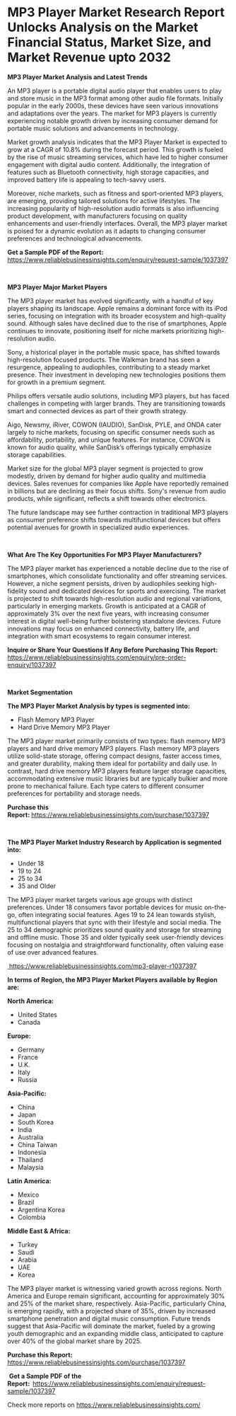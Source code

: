 <p><h1>MP3 Player Market Research Report Unlocks Analysis on the Market Financial Status, Market Size, and Market Revenue upto 2032</h1></p><p><strong>MP3 Player Market Analysis and Latest Trends</strong></p>
<p><p>An MP3 player is a portable digital audio player that enables users to play and store music in the MP3 format among other audio file formats. Initially popular in the early 2000s, these devices have seen various innovations and adaptations over the years. The market for MP3 players is currently experiencing notable growth driven by increasing consumer demand for portable music solutions and advancements in technology.</p><p>Market growth analysis indicates that the MP3 Player Market is expected to grow at a CAGR of 10.8% during the forecast period. This growth is fueled by the rise of music streaming services, which have led to higher consumer engagement with digital audio content. Additionally, the integration of features such as Bluetooth connectivity, high storage capacities, and improved battery life is appealing to tech-savvy users. </p><p>Moreover, niche markets, such as fitness and sport-oriented MP3 players, are emerging, providing tailored solutions for active lifestyles. The increasing popularity of high-resolution audio formats is also influencing product development, with manufacturers focusing on quality enhancements and user-friendly interfaces. Overall, the MP3 player market is poised for a dynamic evolution as it adapts to changing consumer preferences and technological advancements.</p></p>
<p><strong>Get a Sample PDF of the Report:&nbsp;</strong> <a href="https://www.reliablebusinessinsights.com/enquiry/request-sample/1037397?utm_campaign=2247&utm_medium=2&utm_source=Github&utm_content=ia&utm_term=06042025&utm_id=mp3-player">https://www.reliablebusinessinsights.com/enquiry/request-sample/1037397</a></p>
<p>&nbsp;</p>
<p><strong>MP3 Player Major Market Players</strong></p>
<p><p>The MP3 player market has evolved significantly, with a handful of key players shaping its landscape. Apple remains a dominant force with its iPod series, focusing on integration with its broader ecosystem and high-quality sound. Although sales have declined due to the rise of smartphones, Apple continues to innovate, positioning itself for niche markets prioritizing high-resolution audio.</p><p>Sony, a historical player in the portable music space, has shifted towards high-resolution focused products. The Walkman brand has seen a resurgence, appealing to audiophiles, contributing to a steady market presence. Their investment in developing new technologies positions them for growth in a premium segment.</p><p>Philips offers versatile audio solutions, including MP3 players, but has faced challenges in competing with larger brands. They are transitioning towards smart and connected devices as part of their growth strategy. </p><p>Aigo, Newsmy, iRiver, COWON (IAUDIO), SanDisk, PYLE, and ONDA cater largely to niche markets, focusing on specific consumer needs such as affordability, portability, and unique features. For instance, COWON is known for audio quality, while SanDisk’s offerings typically emphasize storage capabilities. </p><p>Market size for the global MP3 player segment is projected to grow modestly, driven by demand for higher audio quality and multimedia devices. Sales revenues for companies like Apple have reportedly remained in billions but are declining as their focus shifts. Sony's revenue from audio products, while significant, reflects a shift towards other electronics.</p><p>The future landscape may see further contraction in traditional MP3 players as consumer preference shifts towards multifunctional devices but offers potential avenues for growth in specialized audio experiences.</p></p>
<p>&nbsp;</p>
<p><strong>What Are The Key Opportunities For MP3 Player Manufacturers?</strong></p>
<p><p>The MP3 player market has experienced a notable decline due to the rise of smartphones, which consolidate functionality and offer streaming services. However, a niche segment persists, driven by audiophiles seeking high-fidelity sound and dedicated devices for sports and exercising. The market is projected to shift towards high-resolution audio and regional variations, particularly in emerging markets. Growth is anticipated at a CAGR of approximately 3% over the next five years, with increasing consumer interest in digital well-being further bolstering standalone devices. Future innovations may focus on enhanced connectivity, battery life, and integration with smart ecosystems to regain consumer interest.</p></p>
<p><strong>Inquire or Share Your Questions If Any Before Purchasing This Report:</strong> <a href="https://www.reliablebusinessinsights.com/enquiry/pre-order-enquiry/1037397?utm_campaign=2247&utm_medium=2&utm_source=Github&utm_content=ia&utm_term=06042025&utm_id=mp3-player">https://www.reliablebusinessinsights.com/enquiry/pre-order-enquiry/1037397</a></p>
<p>&nbsp;</p>
<p><strong>Market Segmentation</strong></p>
<p><strong>The MP3 Player Market Analysis by types is segmented into:</strong></p>
<p><ul><li>Flash Memory MP3 Player</li><li>Hard Drive Memory MP3 Player</li></ul></p>
<p><p>The MP3 player market primarily consists of two types: flash memory MP3 players and hard drive memory MP3 players. Flash memory MP3 players utilize solid-state storage, offering compact designs, faster access times, and greater durability, making them ideal for portability and daily use. In contrast, hard drive memory MP3 players feature larger storage capacities, accommodating extensive music libraries but are typically bulkier and more prone to mechanical failure. Each type caters to different consumer preferences for portability and storage needs.</p></p>
<p><strong>Purchase this Report:&nbsp;</strong><a href="https://www.reliablebusinessinsights.com/purchase/1037397?utm_campaign=2247&utm_medium=2&utm_source=Github&utm_content=ia&utm_term=06042025&utm_id=mp3-player">https://www.reliablebusinessinsights.com/purchase/1037397</a></p>
<p>&nbsp;</p>
<p><strong>The MP3 Player Market Industry Research by Application is segmented into:</strong></p>
<p><ul><li>Under 18</li><li>19 to 24</li><li>25 to 34</li><li>35 and Older</li></ul></p>
<p><p>The MP3 player market targets various age groups with distinct preferences. Under 18 consumers favor portable devices for music on-the-go, often integrating social features. Ages 19 to 24 lean towards stylish, multifunctional players that sync with their lifestyle and social media. The 25 to 34 demographic prioritizes sound quality and storage for streaming and offline music. Those 35 and older typically seek user-friendly devices focusing on nostalgia and straightforward functionality, often valuing ease of use over advanced features.</p></p>
<p><a href="https://www.reliablebusinessinsights.com/mp3-player-r1037397?utm_campaign=2247&utm_medium=2&utm_source=Github&utm_content=ia&utm_term=06042025&utm_id=mp3-player">&nbsp;https://www.reliablebusinessinsights.com/mp3-player-r1037397</a></p>
<p><strong>In terms of Region, the MP3 Player Market Players available by Region are:</strong></p>
<p>
    <p> <strong> North America: </strong>
        <ul>
            <li>United States</li>
            <li>Canada</li>
        </ul>
        </p> 
    <p> <strong> Europe: </strong>
        <ul>
            <li>Germany</li>
            <li>France</li>
            <li>U.K.</li>
            <li>Italy</li>
            <li>Russia</li>
        </ul>
        </p> 
    <p> <strong> Asia-Pacific: </strong>
        <ul>
            <li>China</li>
            <li>Japan</li>
            <li>South Korea</li>
            <li>India</li>
            <li>Australia</li>
            <li>China Taiwan</li>
            <li>Indonesia</li>
            <li>Thailand</li>
            <li>Malaysia</li>
        </ul>
        </p> 
    <p> <strong> Latin America: </strong>
        <ul>
            <li>Mexico</li>
            <li>Brazil</li>
            <li>Argentina Korea</li>
            <li>Colombia</li>
        </ul>
        </p> 
    <p> <strong> Middle East & Africa: </strong>
        <ul>
            <li>Turkey</li>
            <li>Saudi</li>
            <li>Arabia</li>
            <li>UAE</li>
            <li>Korea</li>
        </ul>
    </p>
    </p>
<p><p>The MP3 player market is witnessing varied growth across regions. North America and Europe remain significant, accounting for approximately 30% and 25% of the market share, respectively. Asia-Pacific, particularly China, is emerging rapidly, with a projected share of 35%, driven by increased smartphone penetration and digital music consumption. Future trends suggest that Asia-Pacific will dominate the market, fueled by a growing youth demographic and an expanding middle class, anticipated to capture over 40% of the global market share by 2025.</p></p>
<p><strong>Purchase this Report: </strong><a href="https://www.reliablebusinessinsights.com/purchase/1037397?utm_campaign=2247&utm_medium=2&utm_source=Github&utm_content=ia&utm_term=06042025&utm_id=mp3-player">https://www.reliablebusinessinsights.com/purchase/1037397</a></p>
<p>&nbsp;<strong>Get a Sample PDF of the Report:&nbsp;&nbsp;</strong><a href="https://www.reliablebusinessinsights.com/enquiry/request-sample/1037397?utm_campaign=2247&utm_medium=2&utm_source=Github&utm_content=ia&utm_term=06042025&utm_id=mp3-player">https://www.reliablebusinessinsights.com/enquiry/request-sample/1037397</a></p>
<p><strong></strong></p>
<p>Check more reports on <a href="https://www.reliablebusinessinsights.com/?utm_campaign=2247&utm_medium=2&utm_source=Github&utm_content=ia&utm_term=06042025&utm_id=mp3-player">https://www.reliablebusinessinsights.com/</a></p>